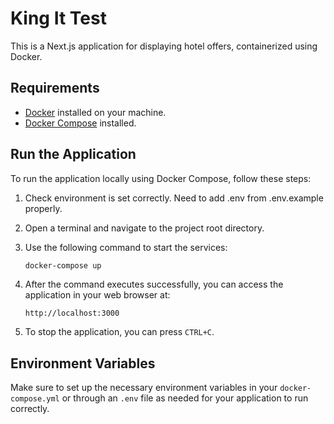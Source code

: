 # King It Test

This is a Next.js application for displaying hotel offers, containerized using Docker.

## Requirements

- [Docker](https://www.docker.com/get-started) installed on your machine.
- [Docker Compose](https://docs.docker.com/compose/install/) installed.

## Run the Application

To run the application locally using Docker Compose, follow these steps:

1. Check environment is set correctly. Need to add .env from .env.example properly.

1. Open a terminal and navigate to the project root directory.

2. Use the following command to start the services:

   ```bash
   docker-compose up
   ```

3. After the command executes successfully, you can access the application in your web browser at:

   ```
   http://localhost:3000
   ```

4. To stop the application, you can press `CTRL+C`.

## Environment Variables

Make sure to set up the necessary environment variables in your `docker-compose.yml` or through an `.env` file as needed for your application to run correctly.